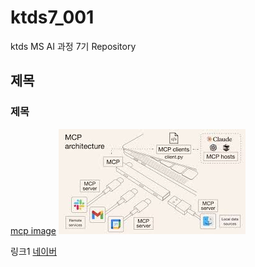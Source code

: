 # ktds7_001
ktds MS AI 과정 7기 Repository

## 제목

### 제목

[mcp image](./mcpjpg.jpg)
![mcp image](./mcpjpg.jpg)

링크1
[네이버](http://www.naver.com)
